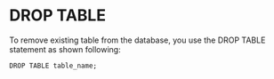 # DROP TABLE

To remove existing table from the database, you use the DROP
TABLE statement as shown following:
```
DROP TABLE table_name;
```


